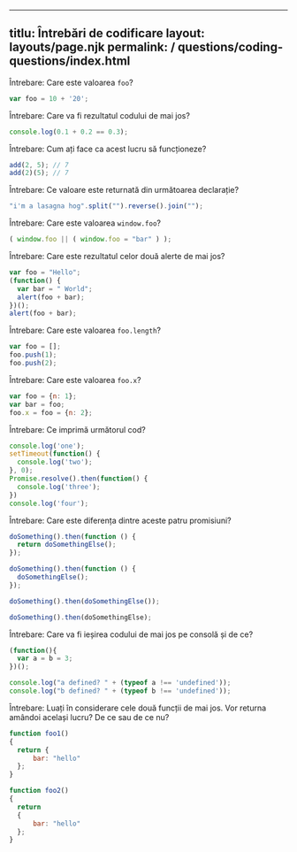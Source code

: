***

## titlu: Întrebări de codificare&#xA;layout: layouts/page.njk&#xA;permalink: / questions/coding-questions/index.html

Întrebare: Care este valoarea `foo`?

```javascript
var foo = 10 + '20';
```

Întrebare: Care va fi rezultatul codului de mai jos?

```javascript
console.log(0.1 + 0.2 == 0.3);
```

Întrebare: Cum ați face ca acest lucru să funcționeze?

```javascript
add(2, 5); // 7
add(2)(5); // 7
```

Întrebare: Ce valoare este returnată din următoarea declarație?

```javascript
"i'm a lasagna hog".split("").reverse().join("");
```

Întrebare: Care este valoarea `window.foo`?

```javascript
( window.foo || ( window.foo = "bar" ) );
```

Întrebare: Care este rezultatul celor două alerte de mai jos?

```javascript
var foo = "Hello";
(function() {
  var bar = " World";
  alert(foo + bar);
})();
alert(foo + bar);
```

Întrebare: Care este valoarea `foo.length`?

```javascript
var foo = [];
foo.push(1);
foo.push(2);
```

Întrebare: Care este valoarea `foo.x`?

```javascript
var foo = {n: 1};
var bar = foo;
foo.x = foo = {n: 2};
```

Întrebare: Ce imprimă următorul cod?

```javascript
console.log('one');
setTimeout(function() {
  console.log('two');
}, 0);
Promise.resolve().then(function() {
  console.log('three');
})
console.log('four');
```

Întrebare: Care este diferența dintre aceste patru promisiuni?

```javascript
doSomething().then(function () {
  return doSomethingElse();
});

doSomething().then(function () {
  doSomethingElse();
});

doSomething().then(doSomethingElse());

doSomething().then(doSomethingElse);
```

Întrebare: Care va fi ieșirea codului de mai jos pe consolă și de ce?

```javascript
(function(){
  var a = b = 3;
})();

console.log("a defined? " + (typeof a !== 'undefined'));
console.log("b defined? " + (typeof b !== 'undefined'));
```

Întrebare: Luați în considerare cele două funcții de mai jos. Vor returna amândoi același lucru? De ce sau de ce nu?

```javascript
function foo1()
{
  return {
      bar: "hello"
  };
}

function foo2()
{
  return
  {
      bar: "hello"
  };
}
```
